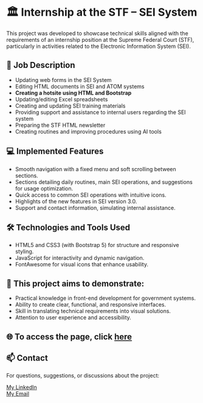 # 🏛️ Internship at the STF – SEI System
This project was developed to showcase technical skills aligned with the requirements of an internship position at the Supreme Federal Court (STF), particularly in activities related to the Electronic Information System (SEI).

## 📝 Job Description

- Updating web forms in the SEI System  
- Editing HTML documents in SEI and ATOM systems  
- **Creating a hotsite using HTML and Bootstrap**  
- Updating/editing Excel spreadsheets  
- Creating and updating SEI training materials  
- Providing support and assistance to internal users regarding the SEI system  
- Preparing the STF HTML newsletter  
- Creating routines and improving procedures using AI tools  

## 💻 Implemented Features

- Smooth navigation with a fixed menu and soft scrolling between sections.  
- Sections detailing daily routines, main SEI operations, and suggestions for usage optimization.  
- Quick access to common SEI operations with intuitive icons.  
- Highlights of the new features in SEI version 3.0.  
- Support and contact information, simulating internal assistance.  

## 🛠️ Technologies and Tools Used

- HTML5 and CSS3 (with Bootstrap 5) for structure and responsive styling.  
- JavaScript for interactivity and dynamic navigation.  
- FontAwesome for visual icons that enhance usability.  

## 🎯 This project aims to demonstrate:

- Practical knowledge in front-end development for government systems.  
- Ability to create clear, functional, and responsive interfaces.  
- Skill in translating technical requirements into visual solutions.  
- Attention to user experience and accessibility.

## 🌐 To access the page, click [here](https://demonstrative-projects.netlify.app/)

## 📫 Contact

For questions, suggestions, or discussions about the project:  

[My LinkedIn](https://www.linkedin.com/in/gabriele-lt-araujo/)  
[My Email](mailto:g.louise.ta@gmail.com)
